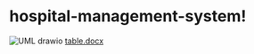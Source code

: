 # hospital-management-system!
![UML drawio](https://github.com/InsafAmer01/hospital-management-system/assets/111234991/c5375cb8-2a94-482e-a3e6-9ed1406f22bb)
[table.docx](https://github.com/InsafAmer01/hospital-management-system/files/11546572/table.docx)
